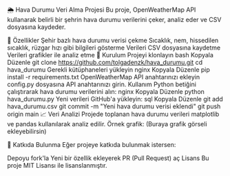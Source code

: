 🌦 Hava Durumu Veri Alma Projesi
Bu proje, OpenWeatherMap API kullanarak belirli bir şehrin hava durumu verilerini çeker, analiz eder ve CSV dosyasına kaydeder.

📌 Özellikler
Şehir bazlı hava durumu verisi çekme
Sıcaklık, nem, hissedilen sıcaklık, rüzgar hızı gibi bilgileri gösterme
Verileri CSV dosyasına kaydetme
Verileri grafikler ile analiz etme
🚀 Kurulum
Projeyi klonlayın
bash
Kopyala
Düzenle
git clone https://github.com/tolgadenzk/hava_durumu.git
cd hava_durumu
Gerekli kütüphaneleri yükleyin
nginx
Kopyala
Düzenle
pip install -r requirements.txt
OpenWeatherMap API anahtarınızı ekleyin
config.py dosyasına API anahtarınızı girin.
 Kullanım
Python betiğini çalıştırarak hava durumu verilerini alın:
nginx
Kopyala
Düzenle
python hava_durumu.py
Yeni verileri GitHub'a yükleyin:
sql
Kopyala
Düzenle
git add hava_durumu.csv
git commit -m "Yeni hava durumu verisi eklendi"
git push origin main
📈 Veri Analizi
Projede toplanan hava durumu verileri matplotlib ve pandas kullanılarak analiz edilir.
Örnek grafik: (Buraya grafik görseli ekleyebilirsin)

🤝 Katkıda Bulunma
Eğer projeye katkıda bulunmak istersen:

Depoyu fork'la
Yeni bir özellik ekleyerek PR (Pull Request) aç
 Lisans
Bu proje MIT Lisansı ile lisanslanmıştır.

